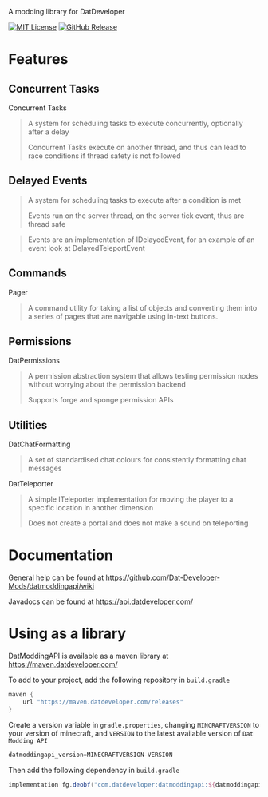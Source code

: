A modding library for DatDeveloper

[![MIT License](https://img.shields.io/badge/License-MIT-green.svg)](https://opensource.org/licenses/)
[![GitHub Release](https://img.shields.io/github/release/Dat-Developer-Mods/datmoddingapi.svg?style=flat)]()

# Features
## Concurrent Tasks
Concurrent Tasks
> A system for scheduling tasks to execute concurrently, optionally after a delay
> 
> Concurrent Tasks execute on another thread, and thus can lead to race conditions if thread safety is not followed

## Delayed Events
> A system for scheduling tasks to execute after a condition is met
> 
> Events run on the server thread, on the server tick event, thus are thread safe

> Events are an implementation of IDelayedEvent, for an example of an event look at DelayedTeleportEvent

## Commands
Pager
> A command utility for taking a list of objects and converting them into a series of pages that are navigable using in-text buttons.

## Permissions
DatPermissions
> A permission abstraction system that allows testing permission nodes without worrying about the permission backend
>
> Supports forge and sponge permission APIs

## Utilities
DatChatFormatting
> A set of standardised chat colours for consistently formatting chat messages

DatTeleporter
> A simple ITeleporter implementation for moving the player to a specific location in another dimension 
>
> Does not create a portal and does not make a sound on teleporting

# Documentation
General help can be found at https://github.com/Dat-Developer-Mods/datmoddingapi/wiki

Javadocs can be found at https://api.datdeveloper.com/

# Using as a library
DatModdingAPI is available as a maven library at https://maven.datdeveloper.com/

To add to your project, add the following repository in `build.gradle`
```groovy
maven {
    url "https://maven.datdeveloper.com/releases"
}
```

Create a version variable in `gradle.properties`, changing `MINCRAFTVERSION` to your version of minecraft, and `VERSION`
to the latest available version of `Dat Modding API`
```groovy
datmoddingapi_version=MINECRAFTVERSION-VERSION
```

Then add the following dependency in `build.gradle`
```groovy
implementation fg.deobf("com.datdeveloper:datmoddingapi:${datmoddingapi_version}")
```
